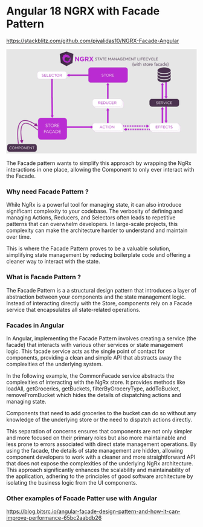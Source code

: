 # Angular 18 NGRX with Facade Pattern

https://stackblitz.com/github.com/piyalidas10/NGRX-Facade-Angular

![NGRX with Facade Pattern](https://github.com/piyalidas10/NGRX-Facade-Angular/blob/9f8874b7737521b66526d1f70b168885ff471163/ngrx-facade.png)

The Facade pattern wants to simplify this approach by wrapping the NgRx interactions in one place, allowing the Component to only ever interact with the Facade.

### Why need Facade Pattern ?
While NgRx is a powerful tool for managing state, it can also introduce significant complexity to your codebase. The verbosity of defining and managing Actions, Reducers, and Selectors often leads to repetitive patterns that can overwhelm developers. In large-scale projects, this complexity can make the architecture harder to understand and maintain over time.

This is where the Facade Pattern proves to be a valuable solution, simplifying state management by reducing boilerplate code and offering a cleaner way to interact with the state.

### What is Facade Pattern ?
The Facade Pattern is a a structural design pattern that introduces a layer of abstraction between your components and the state management logic. Instead of interacting directly with the Store, components rely on a Facade service that encapsulates all state-related operations.

### Facades in Angular
In Angular, implementing the Facade Pattern involves creating a service (the facade) that interacts with various other services or state management logic. This facade service acts as the single point of contact for components, providing a clean and simple API that abstracts away the complexities of the underlying system.

In the following example, the CommonFacade service abstracts the complexities of interacting with the NgRx store. It provides methods like loadAll, getGroceries, getBuckets, filterByGroceryType, addToBucket, removeFromBucket which hides the details of dispatching actions and managing state.

Components that need to add groceries to the bucket can do so without any knowledge of the underlying store or the need to dispatch actions directly.

This separation of concerns ensures that components are not only simpler and more focused on their primary roles but also more maintainable and less prone to errors associated with direct state management operations. By using the facade, the details of state management are hidden, allowing component developers to work with a cleaner and more straightforward API that does not expose the complexities of the underlying NgRx architecture. This approach significantly enhances the scalability and maintainability of the application, adhering to the principles of good software architecture by isolating the business logic from the UI components.

### Other examples of Facade Patter use with Angular
https://blog.bitsrc.io/angular-facade-design-pattern-and-how-it-can-improve-performance-65bc2aabdb26